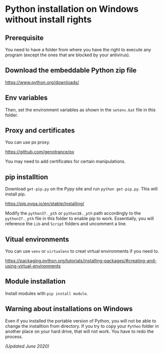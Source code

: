 # Python installation on Windows without install rights 

## Prerequisite

You need to have a folder from where you have the right to execute any program (except the ones that are blocked by your antivirus).

## Download the embeddable Python zip file

https://www.python.org/downloads/

## Env variables

Then, set the environment variables as shown in the `setenv.bat` file in this folder.

## Proxy and certificates

You can use px proxy.

https://github.com/genotrance/px

You may need to add certificates for certain manipulations.

## pip installtion

Download `get-pip.py` on the Pypy site and run `python get-pip.py`. This will install pip.

https://pip.pypa.io/en/stable/installing/

Modify the `python37._pth` or `python38._pth` path accordingly to the `python37._pth` file in this folder to enable pip to work. Essentially, you will reference the `Lib` and `Script` folders and uncomment a line.

## Vitual environments

You can use `venv` or `virtualenv` to creat virtual environments if you need to.

https://packaging.python.org/tutorials/installing-packages/#creating-and-using-virtual-environments

## Module installation

Install modules with `pip install module`.

## Warning about installations on Windows

Even if you installed the portable version of Python, you will not be able to change the installtion from directory. If you try to copy your `Python` folder in another place on your hard drive, that will not work. You have to redo the process.

*(Updated June 2020)*


